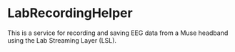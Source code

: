# LabRecordingHelper

This is a service for recording and saving EEG data from a Muse headband using the Lab Streaming Layer (LSL). 

